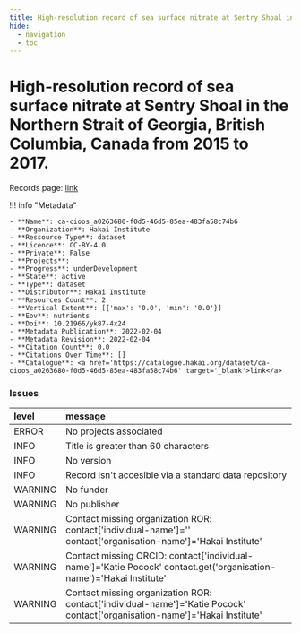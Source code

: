 ```yaml
---
title: High-resolution record of sea surface nitrate at Sentry Shoal in the Northern Strait of Georgia, British Columbia, Canada from 2015 to 2017.
hide:
  - navigation
  - toc
---
```


# High-resolution record of sea surface nitrate at Sentry Shoal in the Northern Strait of Georgia, British Columbia, Canada from 2015 to 2017.

Records page: <a href='https://catalogue.hakai.org/dataset/ca-cioos_a0263680-f0d5-46d5-85ea-483fa58c74b6' target='_blank'>link</a>

<div id='map'></div>

!!! info "Metadata"
    
    - **Name**: ca-cioos_a0263680-f0d5-46d5-85ea-483fa58c74b6 
    - **Organization**: Hakai Institute 
    - **Ressource Type**: dataset 
    - **Licence**: CC-BY-4.0 
    - **Private**: False 
    - **Projects**:  
    - **Progress**: underDevelopment 
    - **State**: active 
    - **Type**: dataset 
    - **Distributor**: Hakai Institute 
    - **Resources Count**: 2 
    - **Vertical Extent**: [{'max': '0.0', 'min': '0.0'}] 
    - **Eov**: nutrients 
    - **Doi**: 10.21966/yk87-4x24 
    - **Metadata Publication**: 2022-02-04 
    - **Metadata Revision**: 2022-02-04 
    - **Citation Count**: 0.0 
    - **Citations Over Time**: [] 
    - **Catalogue**: <a href='https://catalogue.hakai.org/dataset/ca-cioos_a0263680-f0d5-46d5-85ea-483fa58c74b6' target='_blank'>link</a> 

### Issues

| level   | message                                                                                                                     |
|:--------|:----------------------------------------------------------------------------------------------------------------------------|
| ERROR   | No projects associated                                                                                                      |
| INFO    | Title is greater than 60 characters                                                                                         |
| INFO    | No version                                                                                                                  |
| INFO    | Record isn't accesible via a standard data repository                                                                       |
| WARNING | No funder                                                                                                                   |
| WARNING | No publisher                                                                                                                |
| WARNING | Contact missing organization ROR:  contact['individual-name']='' contact['organisation-name']='Hakai Institute'             |
| WARNING | Contact missing ORCID: contact['individual-name']='Katie Pocock' contact.get('organisation-name')='Hakai Institute'         |
| WARNING | Contact missing organization ROR:  contact['individual-name']='Katie Pocock' contact['organisation-name']='Hakai Institute' |

<script>
   document.addEventListener("DOMContentLoaded", function() {
    var map = L.map('map').setView([51.505, -125.09], 5);
    L.tileLayer('https://tile.openstreetmap.org/{z}/{x}/{y}.png', {
        maxZoom: 19,
        attribution: '&copy; <a href="http://www.openstreetmap.org/copyright">OpenStreetMap</a>'
    }).addTo(map);
    var geojsonFeature = {
        "type": "Feature",
        "properties": {
            "name" : "High-resolution record of sea surface nitrate at Sentry Shoal in the Northern Strait of Georgia, British Columbia, Canada from 2015 to 2017."
        },
        "geometry": {'type': 'Polygon', 'coordinates': [[[-125.2942704, 49.83702595], [-124.90571487, 49.83702595], [-124.90571487, 50.05976151], [-125.2942704, 50.05976151], [-125.2942704, 49.83702595]]]}
    }
    L.geoJSON(geojsonFeature).addTo(map);
   })
</script>